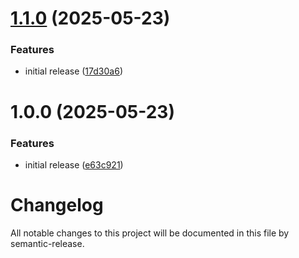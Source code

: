 # [1.1.0](https://github.com/BuunGroup-Packages/npm-interparcel-api-client/compare/v1.0.0...v1.1.0) (2025-05-23)


### Features

* initial release ([17d30a6](https://github.com/BuunGroup-Packages/npm-interparcel-api-client/commit/17d30a60b698cb396a3c866bbfea25533b74d6d5))

# 1.0.0 (2025-05-23)


### Features

* initial release ([e63c921](https://github.com/BuunGroup-Packages/npm-interparcel-api-client/commit/e63c9218d51e21c9b73e57e44567d02187207889))

# Changelog

All notable changes to this project will be documented in this file by semantic-release.
